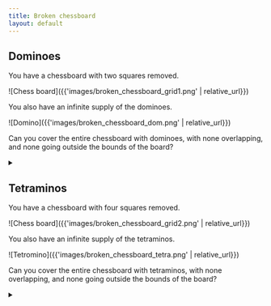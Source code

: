 ```yaml
---
title: Broken chessboard
layout: default
---
```


## Dominoes

You have a chessboard with two squares removed.

![Chess board]({{'images/broken_chessboard_grid1.png' | relative_url}})

You also have an infinite supply of the dominoes.

![Domino]({{'images/broken_chessboard_dom.png' | relative_url}})

Can you cover the entire chessboard with dominoes, with none overlapping, and
none going outside the bounds of the board?

<details><summary></summary>

It is not possible.

### Proof

First colour the chessboard in the normal checkered pattern.

![Chess board]({{'images/broken_chessboard_sol_grid1.png' | relative_url}})

We know that a domino must cover both a black and a white square. However,
both the squares missing are black. This means that no matter how you lay the
dominoes there will always be two uncovered white squares, which cannot be
paired with a black one.

</details>

## Tetraminos

You have a chessboard with four squares removed.

![Chess board]({{'images/broken_chessboard_grid2.png' | relative_url}})

You also have an infinite supply of the tetraminos.

![Tetromino]({{'images/broken_chessboard_tetra.png' | relative_url}})

Can you cover the entire chessboard with tetraminos, with none overlapping, and
none going outside the bounds of the board?

<details><summary></summary>

It is not possible.

### Proof

First colour the chessboard and the tetraminos in the normal checkered pattern.

![Chess board]({{'images/broken_chessboard_sol_grid2.png' | relative_url}})

There are two possible patterns for the tetraminos.

![Tetromino]({{'images/broken_chessboard_sol_tetra1.png' | relative_url}})

![Tetromino]({{'images/broken_chessboard_sol_tetra2.png' | relative_url}})

We will put the tetramino such that its colours match with the colour of the
squares it is covering. Each of the first kind of tetramino adds three black
squares and only one white square. Each of the second kind of tetramino adds
three white squares and only one black square.

There's an equal number of black and white squares, so there must be equally
many of both kinds of tetraminos. But there are only $$15 \times 4$$ squares left,
so there can't be equal numbers of each kind.

</details>
